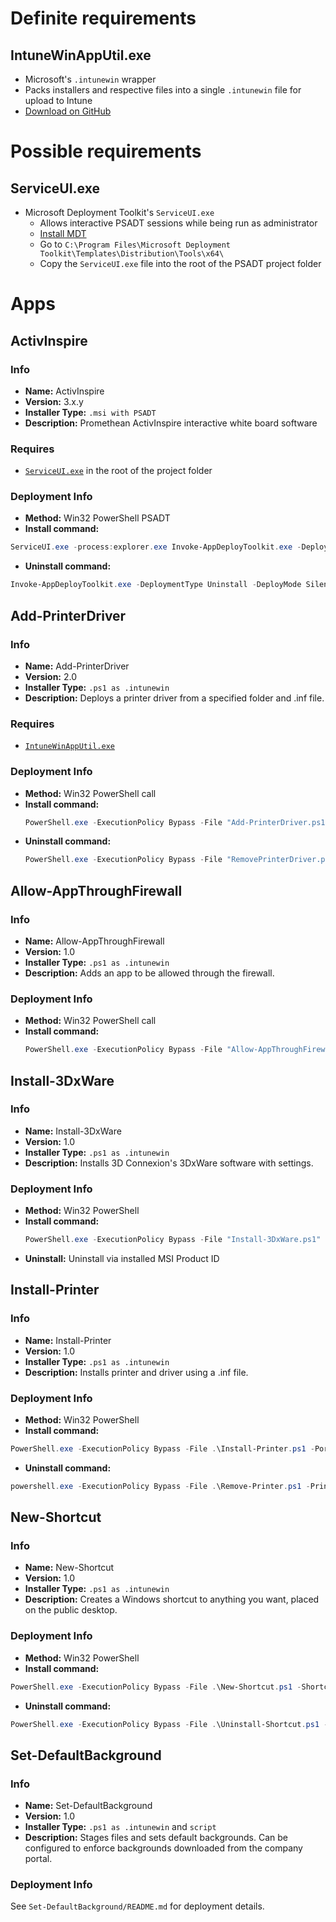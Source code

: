 # Definite requirements
## IntuneWinAppUtil.exe
 - Microsoft's `.intunewin` wrapper
 - Packs installers and respective files into a single `.intunewin` file for upload to Intune
 - [Download on GitHub](https://github.com/microsoft/Microsoft-Win32-Content-Prep-Tool)

# Possible requirements
## ServiceUI.exe
 - Microsoft Deployment Toolkit's `ServiceUI.exe`
   - Allows interactive PSADT sessions while being run as administrator
   - [Install MDT](https://www.microsoft.com/en-us/download/details.aspx?id=54259)
   - Go to `C:\Program Files\Microsoft Deployment Toolkit\Templates\Distribution\Tools\x64\`
   - Copy the `ServiceUI.exe` file into the root of the PSADT project folder


# Apps
## ActivInspire
### Info
 - **Name:** ActivInspire
 - **Version:** 3.x.y
 - **Installer Type:** `.msi with PSADT`
 - **Description:** Promethean ActivInspire interactive white board software

### Requires
 - [`ServiceUI.exe`](#serviceuiexe) in the root of the project folder

### Deployment Info
 - **Method:** Win32 PowerShell PSADT
 - **Install command:**
 ```powershell
 ServiceUI.exe -process:explorer.exe Invoke-AppDeployToolkit.exe -DeploymentType Install -DeployMode Interactive
 ```
 - **Uninstall command:**
 ```powershell
 Invoke-AppDeployToolkit.exe -DeploymentType Uninstall -DeployMode Silent
 ```


## Add-PrinterDriver
### Info
 - **Name:** Add-PrinterDriver
 - **Version:** 2.0
 - **Installer Type:** `.ps1 as .intunewin`
 - **Description:** Deploys a printer driver from a specified folder and .inf file.

### Requires
 - [`IntuneWinAppUtil.exe`](#intunewinapputilexe)

### Deployment Info
 - **Method:** Win32 PowerShell call
 - **Install command:**
   ```powershell
   PowerShell.exe -ExecutionPolicy Bypass -File "Add-PrinterDriver.ps1
   ```
 - **Uninstall command:**
   ```powershell
   PowerShell.exe -ExecutionPolicy Bypass -File "RemovePrinterDriver.ps1"
   ```

## Allow-AppThroughFirewall
### Info
 - **Name:** Allow-AppThroughFirewall
 - **Version:** 1.0
 - **Installer Type:** `.ps1 as .intunewin`
 - **Description:** Adds an app to be allowed through the firewall.

### Deployment Info
 - **Method:** Win32 PowerShell call
 - **Install command:**
   ```powershell
   PowerShell.exe -ExecutionPolicy Bypass -File "Allow-AppThroughFirewall.ps1" -appName "Name of your app" -appPath "C:\ProgramFiles\App\App.exe"
   ```

## Install-3DxWare
### Info
 - **Name:** Install-3DxWare
 - **Version:** 1.0
 - **Installer Type:** `.ps1 as .intunewin`
 - **Description:** Installs 3D Connexion's 3DxWare software with settings.

### Deployment Info
 - **Method:** Win32 PowerShell
 - **Install command:**
   ```powershell
   PowerShell.exe -ExecutionPolicy Bypass -File "Install-3DxWare.ps1"
   ```
 - **Uninstall:** Uninstall via installed MSI Product ID


## Install-Printer
### Info
 - **Name:** Install-Printer
 - **Version:** 1.0
 - **Installer Type:** `.ps1 as .intunewin`
 - **Description:** Installs printer and driver using a .inf file.

### Deployment Info
 - **Method:** Win32 PowerShell
 - **Install command:**
 ```powershell
 PowerShell.exe -ExecutionPolicy Bypass -File .\Install-Printer.ps1 -PortName "IP_10.10.1.1" -PrinterIP "10.1.1.1" -PrinterName "Canon Printer Upstairs" -DriverName "Canon Generic Plus UFR II" -INFFile "CNLB0MA64.inf"
 ```
 - **Uninstall command:**
 ```powershell
 powershell.exe -ExecutionPolicy Bypass -File .\Remove-Printer.ps1 -PrinterName "Canon Printer Upstairs"
 ```


## New-Shortcut
### Info
 - **Name:** New-Shortcut
 - **Version:** 1.0
 - **Installer Type:** `.ps1 as .intunewin`
 - **Description:** Creates a Windows shortcut to anything you want, placed on the public desktop.

### Deployment Info
 - **Method:** Win32 PowerShell
 - **Install command:**
 ```powershell
 PowerShell.exe -ExecutionPolicy Bypass -File .\New-Shortcut.ps1 -ShortcutName "Name" -TargetPath "WhatTheShortcutOpens" -IconStoragePath "WhereIsTheIcon" -IconName "Name of the icon" -ShortcutDestination "C:\Users\Public\Desktop [Optional]"
 ```
 - **Uninstall command:**
 ```powershell
 PowerShell.exe -ExecutionPolicy Bypass -File .\Uninstall-Shortcut.ps1 -ShortcutName "Name" -ShortcutDestination "C:\Users\Public\Desktop [Optional if not specified under install]" -IconDirectory "WhereIsTheIcon"
 ```


## Set-DefaultBackground
### Info
 - **Name:** Set-DefaultBackground
 - **Version:** 1.0
 - **Installer Type:** `.ps1 as .intunewin` and `script`
 - **Description:** Stages files and sets default backgrounds. Can be configured to enforce backgrounds downloaded from the company portal.

### Deployment Info
See `Set-DefaultBackground/README.md` for deployment details.